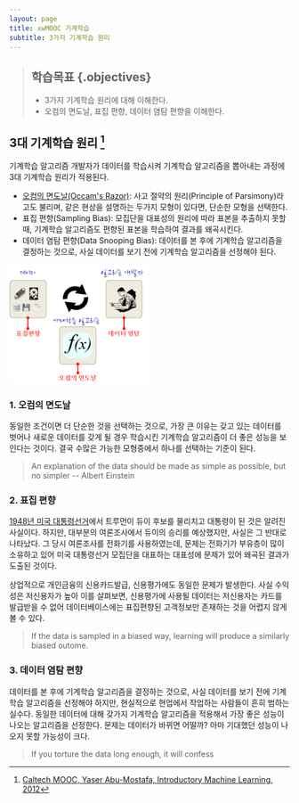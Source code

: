 ```yaml
---
layout: page
title: xwMOOC 기계학습
subtitle: 3가지 기계학습 원리
---
```


> ## 학습목표 {.objectives}
>
> * 3가지 기계학습 원리에 대해 이해한다.
> * 오컴의 면도날, 표집 편향, 데이터 염탐 편향을 이해한다.

## 3대 기계학습 원리 [^ml-caltech]

[^ml-caltech]: [Caltech MOOC, Yaser Abu-Mostafa, Introductory Machine Learning, 2012](https://work.caltech.edu/telecourse.html)

기계학습 알고리즘 개발자가 데이터를 학습시켜 기계학습 알고리즘을 뽑아내는 과정에 3대 기계학습 원리가 적용된다.

* [오컴의 면도날(Occam's Razor)](https://ko.wikipedia.org/wiki/오컴의_면도날): 사고 절약의 원리(Principle of Parsimony)라고도 불리며, 같은 현상을 설명하는 두가지 모형이 있다면, 단순한 모형을 선택한다.
* 표집 편향(Sampling Bias): 모집단을 대표성의 원리에 따라 표본을 추출하지 못할 때, 기계학습 알고리즘도 편향된 표본을 학습하여 결과를 왜곡시킨다.
* 데이터 염탐 편향(Data Snooping Bias): 데이터를 본 후에 기계학습 알고리즘을 결정하는 것으로, 사실 데이터를 보기 전에 기계학습 알고리즘을 선정해야 된다.

<img src="fig/ml-three-principle.png" alt="3대 기계학습 원리" width="50%">

### 1. 오컴의 면도날

동일한 조건이면 더 단순한 것을 선택하는 것으로, 가장 큰 이유는 갖고 있는 데이터를 벗어나 새로운 데이터를 갖게 될 경우 학습시킨 기계학습 알고리즘이 더 좋은 성능을 보인다는 것이다. 결국 수많은 가능한 모형중에서 하나를 선택하는 기준이 된다.

> An explanation of the data should be made as simple as possible, but no simpler -- Albert Einstein

### 2. 표집 편향 

[1948년 미국 대통령선거](https://ko.wikipedia.org/wiki/1948%EB%85%84_%EB%AF%B8%EA%B5%AD_%EB%8C%80%ED%86%B5%EB%A0%B9_%EC%84%A0%EA%B1%B0)에서 트루먼이 듀이 후보를 물리치고 대통령이 된 것은 알려진 사실이다. 하지만, 대부분의 여론조사에서 듀이의 승리를 예상했지만, 사실은 그 반대로 나타났다. 그 당시 여론조사를 전화기를 사용하였는데, 문제는 전화기가 부유층이 많이 소유하고 있어 미국 대통령선거 모집단을 대표하는 대표성에 문제가 있어 왜곡된 결과가 도출된 것이다.

상업적으로 개인금융의 신용카드발급, 신용평가에도 동일한 문제가 발생한다. 사실 수익성은 저신용자가 높아 이를 살펴보면, 신용평가에 사용될 데이터는 저신용자는 카드를 발급받을 수 없어 데이터베이스에는 표집편향된 고객정보만 존재하는 것을 어렵지 않게 볼 수 있다.

> If the data is sampled in a biased way, learning will produce a similarly biased outome.

### 3. 데이터 염탐 편향

데이터를 본 후에 기계학습 알고리즘을 결정하는 것으로, 사실 데이터를 보기 전에 기계학습 알고리즘을 선정해야 하지만, 현실적으로 현업에서 작업하는 사람들이 흔히 범하는 실수다. 동일한 데이터에 대해 갖가지 기계학습 알고리즘을 적용해서 가장 좋은 성능이 나오는 알고리즘을 선정한다. 문제는 데이터가 바뀌면 어떨까? 아마 기대했던 성능이 나오지 못할 가능성이 크다.

> If you torture the data long enough, it will confess
